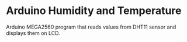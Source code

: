 # Arduino Humidity and Temperature
Arduino MEGA2560 program that reads values from DHT11 sensor and displays them on LCD.
